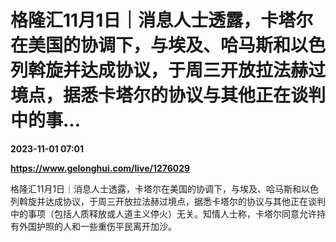 # 格隆汇11月1日｜消息人士透露，卡塔尔在美国的协调下，与埃及、哈马斯和以色列斡旋并达成协议，于周三开放拉法赫过境点，据悉卡塔尔的协议与其他正在谈判中的事...

**2023-11-01 07:01**

**https://www.gelonghui.com/live/1276029**

格隆汇11月1日｜消息人士透露，卡塔尔在美国的协调下，与埃及、哈马斯和以色列斡旋并达成协议，于周三开放拉法赫过境点，据悉卡塔尔的协议与其他正在谈判中的事项（包括人质释放或人道主义停火）无关。知情人士称，卡塔尔同意允许持有外国护照的人和一些重伤平民离开加沙。